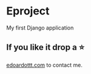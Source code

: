 # Eproject
My first Django application 


If you like it drop a :star:
-------

[edoardottt.com](https://edoardottt.com/) to contact me.
